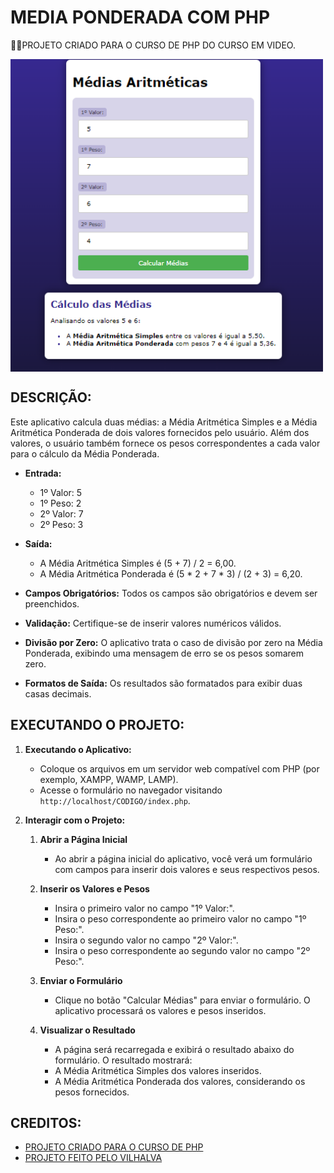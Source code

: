 # MEDIA PONDERADA COM PHP
👨‍🏫PROJETO CRIADO PARA O CURSO DE PHP DO CURSO EM VIDEO.

<img src="FOTO.png" align="center" width="500"> <br>

## DESCRIÇÃO:
Este aplicativo calcula duas médias: a Média Aritmética Simples e a Média Aritmética Ponderada de dois valores fornecidos pelo usuário. Além dos valores, o usuário também fornece os pesos correspondentes a cada valor para o cálculo da Média Ponderada.

- **Entrada:**
  - 1º Valor: 5
  - 1º Peso: 2
  - 2º Valor: 7
  - 2º Peso: 3

- **Saída:**
  - A Média Aritmética Simples é (5 + 7) / 2 = 6,00.
  - A Média Aritmética Ponderada é (5 * 2 + 7 * 3) / (2 + 3) = 6,20.

- **Campos Obrigatórios:** Todos os campos são obrigatórios e devem ser preenchidos.
- **Validação:** Certifique-se de inserir valores numéricos válidos.
- **Divisão por Zero:** O aplicativo trata o caso de divisão por zero na Média Ponderada, exibindo uma mensagem de erro se os pesos somarem zero.
- **Formatos de Saída:** Os resultados são formatados para exibir duas casas decimais.

## EXECUTANDO O PROJETO:
1. **Executando o Aplicativo:**
   - Coloque os arquivos em um servidor web compatível com PHP (por exemplo, XAMPP, WAMP, LAMP).
   - Acesse o formulário no navegador visitando `http://localhost/CODIGO/index.php`.

2. **Interagir com o Projeto:**
   1. **Abrir a Página Inicial**
      - Ao abrir a página inicial do aplicativo, você verá um formulário com campos para inserir dois valores e seus respectivos pesos.

   2. **Inserir os Valores e Pesos**
      - Insira o primeiro valor no campo "1º Valor:".
      - Insira o peso correspondente ao primeiro valor no campo "1º Peso:".
      - Insira o segundo valor no campo "2º Valor:".
      - Insira o peso correspondente ao segundo valor no campo "2º Peso:".

   3. **Enviar o Formulário**
      - Clique no botão "Calcular Médias" para enviar o formulário. O aplicativo processará os valores e pesos inseridos.

   4. **Visualizar o Resultado**
      - A página será recarregada e exibirá o resultado abaixo do formulário. O resultado mostrará:
      - A Média Aritmética Simples dos valores inseridos.
      - A Média Aritmética Ponderada dos valores, considerando os pesos fornecidos.

## CREDITOS:
- [PROJETO CRIADO PARA O CURSO DE PHP](https://github.com/VILHALVA/CURSO-DE-PHP)
- [PROJETO FEITO PELO VILHALVA](https://github.com/VILHALVA)





